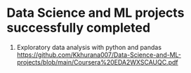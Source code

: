 # Data Science and ML projects successfully completed

1. Exploratory data analysis with python and pandas
   https://github.com/Kkhurana007/Data-Science-and-ML-projects/blob/main/Coursera%20EDA2WXSCAUQC.pdf 

   
